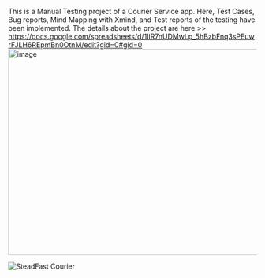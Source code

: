 This is a Manual Testing project of a Courier Service app. Here, Test Cases, Bug reports, Mind Mapping with Xmind, and Test reports of the testing have been implemented. The details about the project are here >>
https://docs.google.com/spreadsheets/d/1IiR7nUDMwLp_5hBzbFnq3sPEuwrFJLH6REpmBn0OtnM/edit?gid=0#gid=0
<img width="846" height="419" alt="image" src="https://github.com/user-attachments/assets/e286e4f2-7fe3-4aa4-a1eb-04e9bacbd701" />

![SteadFast Courier](https://github.com/user-attachments/assets/1638493e-c503-4b11-bc8d-d4505b09490d)

